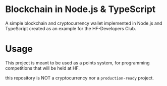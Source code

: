 # Blockchain in Node.js & TypeScript

A simple blockchain and cryptocurrency wallet implemented in Node.js and TypeScript created as an example for the HF-Developers Club.


# Usage

This project is meant to be used as a points system,
for programming competitions that will be held at HF.

this repository is NOT a cryptocurrency nor a `production-ready`
project.
